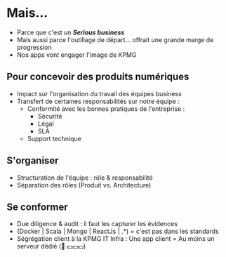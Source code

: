 # Mais...

- Parce que c'est un ***Serious business***
- Mais aussi parce l'outillage de départ... offrait une grande marge de progression
- Nos apps vont engager l'image de KPMG 


## Pour concevoir des produits numériques 

- Impact sur l'organisation du travail des équipes business
- Transfert de certaines responsabilités sur notre équipe : 
  * Conformité avec les bonnes pratiques de l'entreprise :
    * Sécurité
    * Légal
    * SLA
  * Support technique


## S'organiser

- Structuration de l'équipe : rôle & responsabilité
- Séparation des rôles (Produit vs. Architecture)


## Se conformer

- Due diligence & audit : il faut les capturer les évidences
- (Docker | Scala | Mongo | ReactJs | .*) =  c'est pas dans les standards
- Ségrégation client à la KPMG IT Infra : Une app client = Au moins un serveur dédié (🤭 💵💵💵)
